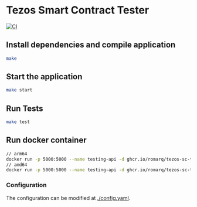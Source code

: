 # Tezos Smart Contract Tester

[![CI](https://github.com/RomarQ/tezos-sc-tester/actions/workflows/pipeline.yaml/badge.svg)](https://github.com/RomarQ/tezos-sc-tester/actions/workflows/pipeline.yaml)

## Install dependencies and compile application

```sh
make
```

## Start the application

```sh
make start
```

## Run Tests

```sh
make test
```

## Run docker container

```sh
// arm64
docker run -p 5000:5000 --name testing-api -d ghcr.io/romarq/tezos-sc-tester:0.0.9_arm64
// amd64
docker run -p 5000:5000 --name testing-api -d ghcr.io/romarq/tezos-sc-tester:0.0.9_amd64
```

### Configuration

The configuration can be modified at [./config.yaml](./config.yaml).
